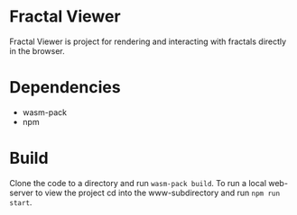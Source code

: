 # Fractal Viewer

Fractal Viewer is project for rendering and interacting with fractals directly in the browser.

# Dependencies

* wasm-pack
* npm

# Build

Clone the code to a directory and run `wasm-pack build`. To run a local web-server to view the project cd into the www-subdirectory and run `npm run start`.

